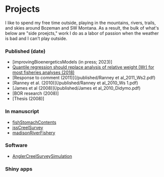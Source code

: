 # Projects

I like to spend my free time outside, playing in the mountains, rivers, trails, and skies around Bozeman and SW Montana. As a result, the bulk of what's below are "side proejcts," work I do as a labor of passion when the weather is bad and I can't play outside.

### Published (date)

* [improvingBioenergeticsModels (in press; 2023)]
* [Quantile regression should replace analysis of relative weight (Wr) for most fisheries analyses (2018)](/waeQuantiles)
* [Response to comment  (2011)](/published/Ranney et al_2011_Ws2.pdf)
* [Ranney et al. (2010)](/published/Ranney et al_2010_Ws 1.pdf) 
* [James et al (2008)](/published/James et al_2010_Didymo.pdf)
* [BOR research (2008)]
* [Thesis (2008)]

### In manuscript

* [fishStomachContents](/fishStomachContents)
* [jssCreelSurvey](/jssCreelSurvey)
* [madisonRiverFishery](/angler_pressure)

### Software

* [AnglerCreelSurveySimulation](/AnglerCreelSurveySimulation)

### Shiny apps